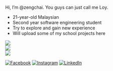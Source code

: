 Hi, I’m @zengchai. You guys can just call me Loy.
- 21-year-old Malaysian
- Second year software engineering student
- Try to explore and gain new experience
- Will upload some of my school projects here

<!---
zengchai/zengchai is a ✨ special ✨ repository because its `README.md` (this file) appears on your GitHub profile.
You can click the Preview link to take a look at your changes.
--->

![](https://github-readme-stats.vercel.app/api?username=zengchai&theme=swift&hide_border=false&include_all_commits=true&count_private=true)<br/>
![](https://github-readme-streak-stats.herokuapp.com/?user=zengchai&theme=swift&hide_border=false)<br/>
![](https://github-readme-stats.vercel.app/api/top-langs/?username=zengchai&theme=swift&hide_border=false&include_all_commits=true&count_private=true&layout=compact)


[![Facebook](https://img.shields.io/badge/Facebook-%231877F2.svg?logo=Facebook&logoColor=white)](https://facebook.com/zenchai.tan.98) [![Instagram](https://img.shields.io/badge/Instagram-%23E4405F.svg?logo=Instagram&logoColor=white)](https://instagram.com/zeng_chai) [![LinkedIn](https://img.shields.io/badge/LinkedIn-%230077B5.svg?logo=linkedin&logoColor=white)](https://linkedin.com/in/zeng-chai-tan-a969341a9)

